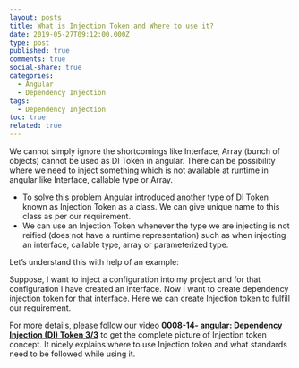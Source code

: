```yaml
---
layout: posts
title: What is Injection Token and Where to use it?
date: 2019-05-27T09:12:00.000Z
type: post
published: true
comments: true
social-share: true
categories:
  - Angular
  - Dependency Injection
tags:
  - Dependency Injection
toc: true
related: true
---
```


<p>We cannot simply ignore the shortcomings like Interface, Array (bunch of objects) cannot be used as DI Token in angular. There can be possibility where we need to inject something which is not available at runtime in angular like Interface, callable type or Array.</p>
<ul>
<li>To solve this problem Angular introduced another type of DI Token known as Injection Token as a class. We can give unique name to this class as per our requirement.</li>
<li>We can use an Injection Token whenever the type we are injecting is not reified (does not have a runtime representation) such as when injecting an interface, callable type, array or parameterized type.</li>
</ul>
<p>Let’s understand this with help of an example:</p>
<p>Suppose, I want to inject a configuration into my project and for that configuration I have created an interface. Now I want to create dependency injection token for that interface. Here we can create Injection token to fulfill our requirement.</p>
<p>For more details, please follow our video <strong><a href="https://www.youtube.com/watch?v=F4JcAtqUQ2o" target="_blank" rel="noopener noreferrer">0008-14- angular: Dependency Injection (DI) Token 3/3</a></strong> to get the complete picture of Injection token concept. It nicely explains where to use Injection token and what standards need to be followed while using it.</p>
